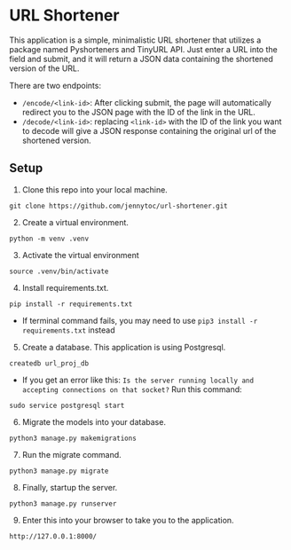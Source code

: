 # URL Shortener
This application is a simple, minimalistic URL shortener that utilizes a package named Pyshorteners and TinyURL API. Just enter a URL into the field and submit, and it will return a JSON data containing the shortened version of the URL.

There are two endpoints:
* `/encode/<link-id>`: After clicking submit, the page will automatically redirect you to the JSON page with the ID of the link in the URL.
* `/decode/<link-id>`: replacing `<link-id>` with the ID of the link you want to decode will give a JSON response containing the original url of the shortened version.

## Setup
1. Clone this repo into your local machine.
```
git clone https://github.com/jennytoc/url-shortener.git
```
2. Create a virtual environment.
```
python -m venv .venv
```
3. Activate the virtual environment
```
source .venv/bin/activate
```
4. Install requirements.txt.
```
pip install -r requirements.txt
```
* If terminal command fails, you may need to use `pip3 install -r requirements.txt` instead
5. Create a database. This application is using Postgresql.
```
createdb url_proj_db
```
* If you get an error like this: `Is the server running locally and accepting connections on that socket?` Run this command:
```
sudo service postgresql start
```
6. Migrate the models into your database.
```
python3 manage.py makemigrations
```
7. Run the migrate command.
```
python3 manage.py migrate
```
8. Finally, startup the server.
```
python3 manage.py runserver
```
9. Enter this into your browser to take you to the application.
```
http://127.0.0.1:8000/
```
